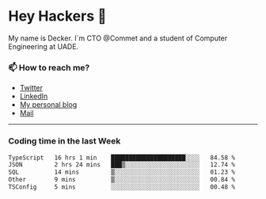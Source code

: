 # Hey Hackers 👋

My name is Decker. I`m CTO @Commet and a student of Computer Engineering at UADE.

### 📫 How to reach me?
- [Twitter](https://x.com/0xDecker) 
- [LinkedIn](https://www.linkedin.com/in/decker-urbano/) 
- [My personal blog](http://decker.sh) 
- [Mail](mailto:me@decker.sh)

---

### Coding time in the last Week

<!--START_SECTION:waka-->

```txt
TypeScript   16 hrs 1 min    █████████████████████░░░░   84.58 %
JSON         2 hrs 24 mins   ███▒░░░░░░░░░░░░░░░░░░░░░   12.74 %
SQL          14 mins         ▒░░░░░░░░░░░░░░░░░░░░░░░░   01.23 %
Other        9 mins          ▒░░░░░░░░░░░░░░░░░░░░░░░░   00.84 %
TSConfig     5 mins          ░░░░░░░░░░░░░░░░░░░░░░░░░   00.48 %
```

<!--END_SECTION:waka-->
